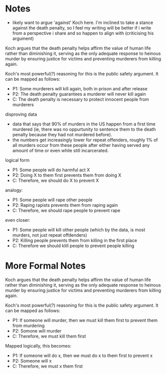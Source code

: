 # Notes
- likely want to argue 'against' Koch here. I'm inclined to take a stance against the death penalty, so I feel my writing will be better if i write from a perspective i share and so happen to align with (criticising his argument)

Koch argues that the death penalty helps affirm the value of human life rather than diminishing it, serving as the only adequate response to heinous murder by ensuring justice for victims and preventing murderers from killing again.

Koch's most powerful(?) reasoning for this is the public safety argument. It can be mapped as follows:

- P1: Some murderers will kill again, both in prison and after release
- P2: The death penalty guarantees a murderer will never kill again
- C: The death penalty is necessary to protect innocent people from murderers

disproving data
- data that says that 90% of murders in the US happen from a first time murdered (ie, there was no oppurtunity to sentence them to the death penalty because they had not murdered before).
- the numbers get increasingly lower for repeat offenders, roughly 1% of all murders occur from these people after either having served any amount of time or even while still incarcerated.

logical form
- P1: Some people will do harmful act X
- P2: Doing X to them first prevents them from doing X
- C: Therefore, we should do X to prevent X

analogy:
- P1: Some people will rape other people
- P2: Raping rapists prevents them from raping again
- C: Therefore, we should rape people to prevent rape

even closer:
- P1: Some people will kill other people (which by the data, is most murders, not just repeat offdenders)
- P2: Killing people prevents them from killing in the first place
- C: Therefore we should klill people to prevent people killing

# More Formal Notes

Koch argues that the death penalty helps affirm the value of human life rather than diminishing it, serving as the only adequate response to heinous murder by ensuring justice for victims and preventing murderers from killing again.

Koch's most powerful(?) reasoning for this is the public safety argument. It can be mapped as follows:
- P1: If someone will murder, then we must kill them first to prevent them from murdering
- P2: Somone will murder
- C: Therefore, we must kill them first

Mapped logically, this becomes:
- P1: If someone will do x, then we must do x to them first to prevent x
- P2: Someone will x
- C: Therefore, we must x them first

